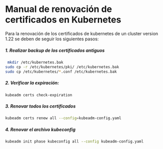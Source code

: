 # Manual de renovación de certificados en Kubernetes


Para la renovación de los certificados de kubernetes de un cluster version 1.22 se deben de seguir los siguientes pasos:


##### 1. Realizar backup de los certificados antiguos

```sh
 mkdir /etc/kubernetes.bak
sudo cp -r /etc/kubernetes/pki/ /etc/kubernetes.bak
sudo cp /etc/kubernetes/*.conf /etc/kubernetes.bak
```


##### 2. Verificar la expiración:

```sh
kubeadm certs check-expiration
```

##### 3. Renovar todos los certificados

```sh
kubeadm certs renew all --config=kubeadm-config.yaml
```


##### 4. Renovar el archivo ***kubeconfig***

```sh
kubeadm init phase kubeconfig all --config kubeadm-config.yaml
```


